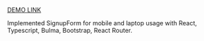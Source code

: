 [DEMO LINK](https://amahalias.github.io/chad_registration/)

Implemented SignupForm for mobile and laptop usage with React, Typescript, Bulma, Bootstrap, React Router.
